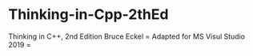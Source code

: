 # Thinking-in-Cpp-2thEd
Thinking in C++, 2nd Edition
Bruce Eckel
= Adapted for MS Visul Studio 2019 =
